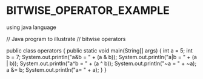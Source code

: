 # BITWISE_OPERATOR_EXAMPLE
using java language

// Java program to illustrate
// bitwise operators

public class operators {
	public static void main(String[] args)
	{
		int a = 5;
		int b = 7;
		System.out.println("a&b = " + (a & b));
		System.out.println("a|b = " + (a | b));
		System.out.println("a^b = " + (a ^ b));
		System.out.println("~a = " + ~a);
		a &= b;
		System.out.println("a= " + a);
	}
}
